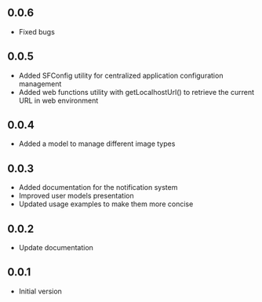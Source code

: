 ## 0.0.6

* Fixed bugs


## 0.0.5

* Added SFConfig utility for centralized application configuration management
* Added web functions utility with getLocalhostUrl() to retrieve the current URL in web environment

## 0.0.4

* Added a model to manage different image types

## 0.0.3

* Added documentation for the notification system
* Improved user models presentation
* Updated usage examples to make them more concise

## 0.0.2

* Update documentation

## 0.0.1

* Initial version



